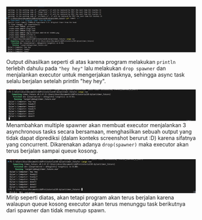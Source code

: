 ![alt text](<img/Screenshot 2024-05-07 142759.png>)

Output dihasilkan seperti di atas karena program melakukan `println` terlebih dahulu pada `"hey hey"` lalu melakukan `drop spawner` dan menjalankan executor untuk mengerjakan tasknya, sehingga async task selalu berjalan setelah println "hey hey".

![alt text](<img/without drop spawner.png>)
Menambahkan multiple spawner akan membuat executor menjalankan 3 asynchronous tasks secara bersamaan, menghasilkan sebuah output yang tidak dapat diprediksi (dalam konteks screenshot berurut :D) karena sifatnya yang concurrent. Dikarenakan adanya `drop(spawner)` maka executor akan terus berjalan sampai queue kosong.

![alt text](<img/with drop spawner.png>)
Mirip seperti diatas, akan tetapi program akan terus berjalan karena walaupun queue kosong executor akan terus menunggu task berikutnya dari spawner dan tidak menutup spawn.